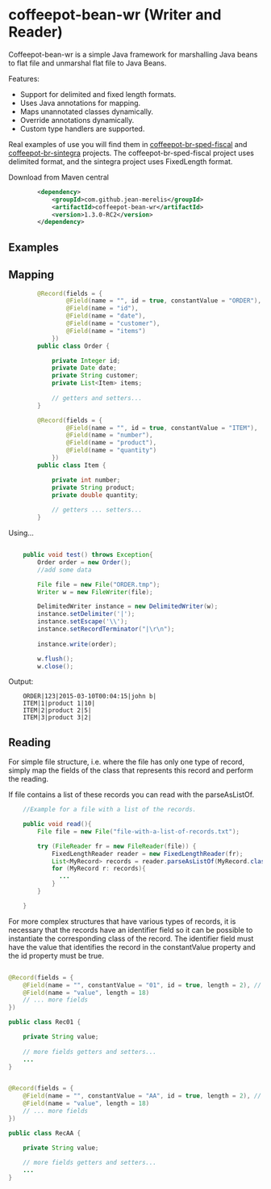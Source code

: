 coffeepot-bean-wr (Writer and Reader)
=====================================

Coffeepot-bean-wr is a simple Java framework for marshalling Java beans to flat file and unmarshal flat file to Java Beans.

Features:

  - Support for delimited and fixed length formats.
  - Uses Java annotations for mapping.
  - Maps unannotated classes dynamically.
  - Override annotations dynamically.
  - Custom type handlers are supported.

Real examples of use you will find them in [coffeepot-br-sped-fiscal](https://github.com/jean-merelis/coffeepot-br-sped-fiscal) and [coffeepot-br-sintegra](https://github.com/jean-merelis/coffeepot-br-sintegra) projects. The coffeepot-br-sped-fiscal project uses delimited format, and the sintegra project uses FixedLength format.

Download from Maven central

```xml
        <dependency>
            <groupId>com.github.jean-merelis</groupId>
            <artifactId>coffeepot-bean-wr</artifactId>
            <version>1.3.0-RC2</version>            
        </dependency> 
```

Examples
--------

Mapping
-------

```java
		@Record(fields = {
				@Field(name = "", id = true, constantValue = "ORDER"),
				@Field(name = "id"),
				@Field(name = "date"),
				@Field(name = "customer"),
				@Field(name = "items")
			})
		public class Order {

			private Integer id;
			private Date date;
			private String customer;
			private List<Item> items;
		
			// getters and setters...
		}

		@Record(fields = {
				@Field(name = "", id = true, constantValue = "ITEM"),
				@Field(name = "number"),
				@Field(name = "product"),
				@Field(name = "quantity")
			})
		public class Item {

			private int number;
			private String product;
			private double quantity;
		
			// getters ... setters...
		}		
```

Using...

```java

	public void test() throws Exception{
		Order order = new Order();
		//add some data

        File file = new File("ORDER.tmp");
        Writer w = new FileWriter(file);

        DelimitedWriter instance = new DelimitedWriter(w);
        instance.setDelimiter('|');
        instance.setEscape('\\');
        instance.setRecordTerminator("|\r\n");
        
        instance.write(order);

        w.flush();
        w.close();

```

Output: 

		ORDER|123|2015-03-10T00:04:15|john b|
		ITEM|1|product 1|10|
		ITEM|2|product 2|5|
		ITEM|3|product 3|2|

    
Reading
--------------

For simple file structure, i.e. where the file has only one type of record, simply map the fields of the class that represents this record and perform the reading. 

If file contains a list of these records you can read with the parseAsListOf.

```java
	//Example for a file with a list of the records.

    public void read(){
		File file = new File("file-with-a-list-of-records.txt");

		try (FileReader fr = new FileReader(file)) {
			FixedLengthReader reader = new FixedLengthReader(fr);
			List<MyRecord> records = reader.parseAsListOf(MyRecord.class);
			for (MyRecord r: records){ 
			  ...
			}
		}

	}
```

For more complex structures that have various types of records, it is necessary that the records have an identifier field so it can be possible to instantiate the corresponding class of the record.
The identifier field must have the value that identifies the record in the constantValue property and the id property must be true.

```java

@Record(fields = {
    @Field(name = "", constantValue = "01", id = true, length = 2), // identifier field
    @Field(name = "value", length = 18)
	// ... more fields
})

public class Rec01 {

    private String value;
		
	// more fields getters and setters...
	...
}


@Record(fields = {
    @Field(name = "", constantValue = "AA", id = true, length = 2), // identifier field
    @Field(name = "value", length = 18)
	// ... more fields
})

public class RecAA {

    private String value;
		
	// more fields getters and setters...
	...
}
```
